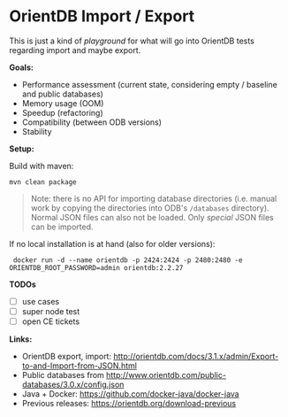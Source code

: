 # OrientDB Import / Export

This is just a kind of *playground* for what will go into OrientDB tests regarding import and maybe export.

**Goals:**

- Performance assessment (current state, considering empty / baseline and public databases)
- Memory usage (OOM)
- Speedup (refactoring)
- Compatibility (between ODB versions)
- Stability

**Setup:**

Build with maven:
```
mvn clean package
```

> Note: there is no API for importing database directories (i.e. manual work by copying the directories into ODB's `/databases` directory). Normal JSON files can also not be loaded. Only *special* JSON files can be imported.

If no local installation is at hand (also for older versions):
```
 docker run -d --name orientdb -p 2424:2424 -p 2480:2480 -e ORIENTDB_ROOT_PASSWORD=admin orientdb:2.2.27
 ```

**TODOs**

- [ ] use cases
- [ ] super node test
- [ ] open CE tickets

**Links:**

- OrientDB export, import: http://orientdb.com/docs/3.1.x/admin/Export-to-and-Import-from-JSON.html
- Public databases from http://www.orientdb.com/public-databases/3.0.x/config.json
- Java + Docker: https://github.com/docker-java/docker-java
- Previous releases: https://orientdb.org/download-previous
